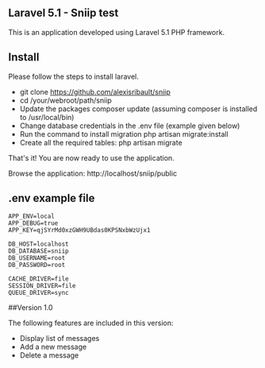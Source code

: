 
## Laravel 5.1 - Sniip test

This is an application developed using Laravel 5.1 PHP framework.

## Install

Please follow the steps to install laravel.

* git clone https://github.com/alexisribault/sniip
* cd /your/webroot/path/sniip
* Update the packages composer update (assuming composer is installed to /usr/local/bin)
* Change database credentials in the .env file (example given below)
* Run the command to install migration php artisan migrate:install
* Create all the required tables: php artisan migrate

That's it! You are now ready to use the application.

Browse the application: http://localhost/sniip/public

## .env example file
```
APP_ENV=local
APP_DEBUG=true
APP_KEY=qjSYrMd0xzGWH9UBdas0KPSNxbWzUjx1

DB_HOST=localhost
DB_DATABASE=sniip
DB_USERNAME=root
DB_PASSWORD=root

CACHE_DRIVER=file
SESSION_DRIVER=file
QUEUE_DRIVER=sync

```

##Version 1.0

The following features are included in this version:

* Display list of messages
* Add a new message
* Delete a message
